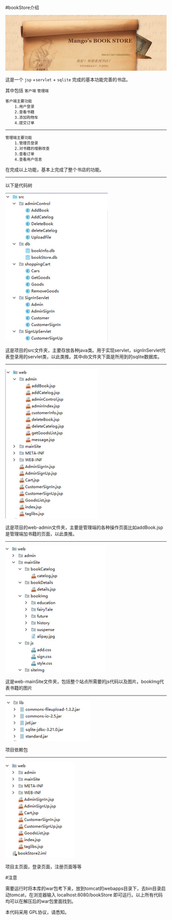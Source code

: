#bookStore介绍

![](img/show.jpg)

这是一个 `jsp` +`servlet` + `sqlite` 完成的基本功能完善的书店。

其中包括 `客户端` `管理端`

	客户端主要功能
		1.用户登录
		2.查看书籍
		3.添加购物车
		4.提交订单

	
------

	管理端主要功能
		1.管理员登录
		2.对书籍的增删改查
		3.查看订单
		4.查看用户信息

在完成以上功能，基本上完成了整个书店的功能。

-----------------------------

以下是代码树

![](img/src.jpg)

这是项目的src文件夹，主要存放各种java类。用于实现servlet，signInServlet代表登录用的servlet类，以此类推。其中db文件夹下面是所用到的sqlite数据库。

-----------------------

![](img/webAdmin.jpg)

这是项目的web-admin文件夹，主要是管理端的各种操作页面比如addBook.jsp是管理端加书籍的页面，以此类推。

-------------------------------
![](img/webMainSite.jpg)

这是web-mainSite文件夹，包括整个站点所需要的js代码以及图片。bookImg代表书籍的图片

--------------------------
![](img/lib.jpg)

项目依赖包

----------------------
![](img/inde.jpg)

项目主页面，登录页面，注册页面等等

#注意

需要运行时将本库的war包考下来，放到tomcat的webapps目录下，去bin目录启动tomcat，在浏览器输入 localhost:8080/bookStore 即可运行。以上所有代码均可以在解压后的war包里面找到。

本代码采用 GPL协议，请悉知。
